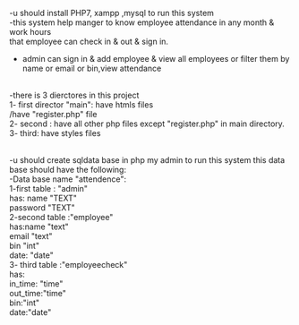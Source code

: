 
-u should install PHP7, xampp ,mysql to run this system<br>
-this system help manger to know employee attendance in any month & work hours<br>
  that employee can check in & out & sign in.<br>
 - admin can sign in & add employee & view all employees or filter them by name or email or bin,view attendance<br><br>
  
  -there is 3 dierctores in this project<br>
    1- first director "main": have htmls files <br>
           /have "register.php" file <br>
     2- second : have all other php files except "register.php" in main directory.<br>
     3- third: have styles files <br><br>

-u should create sqldata base in php my admin to run this system this data base should have the following:<br>
-Data base name "attendence":<br>
   1-first table : "admin"<br>
            has: name "TEXT"<br>
                 password "TEXT"<br>
    2-second table :"employee"<br>
         has:name "text"<br>
            email "text"<br>
            bin  "int"<br>
            date: "date"<br>
    3- third table :"employeecheck"<br>
           has:<br>
              in_time: "time"<br>
              out_time:"time"<br>
              bin:"int"<br>
              date:"date"  <br>  
            
